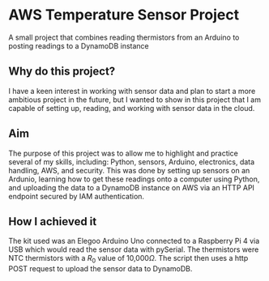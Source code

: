# AWS Temperature Sensor Project
A small project that combines reading thermistors from an Arduino to posting readings to a DynamoDB instance

## Why do this project?
I have a keen interest in working with sensor data and plan to start a more ambitious project in the future, but I wanted to show in this project that I am capable of setting up, reading, and working with sensor data in the cloud.

## Aim
The purpose of this project was to allow me to highlight and practice several of my skills, including: Python, sensors, Arduino, electronics, data handling, AWS, and security. This was done by setting up sensors on an Ardunio, learning how to get these readings onto a computer using Python, and uploading the data to a DynamoDB instance on AWS via an HTTP API endpoint secured by IAM authentication.

## How I achieved it
The kit used was an Elegoo Arduino Uno connected to a Raspberry Pi 4 via USB which would read the sensor data with pySerial. The thermistors were NTC thermistors with a $R_0$ value of 10,000$\Omega$. The script then uses a http POST request to upload the sensor data to DynamoDB.
